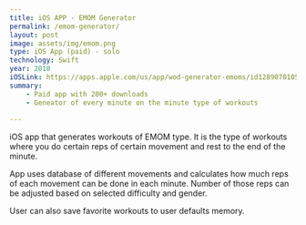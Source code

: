 ```yaml
---
title: iOS APP - EMOM Generator
permalink: /emom-generator/
layout: post
image: assets/img/emom.png
type: iOS App (paid) - solo
technology: Swift
year: 2018
iOSLink: https://apps.apple.com/us/app/wod-generator-emoms/id1289070105
summary:
    - Paid app with 200+ downloads
    - Geneator of every minute on the minute type of workouts
    
---
```

iOS app that generates workouts of EMOM type. It is the type of workouts where you do certain reps of certain movement and rest to the end of the minute.

App uses database of different movements and calculates how much reps of each movement can be done in each minute. Number of those reps can be adjusted based on selected difficulty and gender.

User can also save favorite workouts to user defaults memory.
<!--more-->